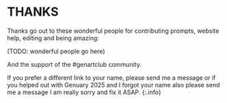 # THANKS

Thanks go out to these wonderful people for contributing prompts, website help, editing and being amazing:

(TODO: wonderful people go here)

And the support of the #genartclub community.

If you prefer a different link to your name, please send me a message or if you helped out with Genuary 2025 and I forgot your name also please send me a message I am really sorry and fix it ASAP.
{:.info}
